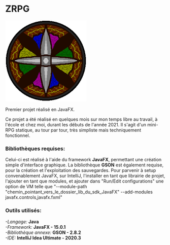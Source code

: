 # ZRPG

![Logo](src/views/resources/pictures/icons/icon_RPG.png)

Premier projet réalisé en JavaFX.

Ce projet a été réalisé en quelques mois sur mon temps libre au travail, à l'école et chez moi, durant les débuts de l'année 2021.
Il s'agit d'un mini-RPG statique, au tour par tour, très simpliste mais techniquement fonctionnel.

### **Bibliothèques requises:**

Celui-ci est réalisé à l'aide du framework **JavaFX**, permettant une création simple d'interface graphique. La bibliothèque **GSON** est également requise, pour la création et l'exploitation des sauvegardes.
Pour parvenir à setup convenablement JavaFX, sur IntelliJ, l'installer en tant que librairie de projet, l'ajouter en tant que modules, et ajouter dans "Run/Edit configurations" une option de VM telle que "--module-path "chemin_pointant_vers_le_dossier_lib_du_sdk_JavaFX" --add-modules javafx.controls,javafx.fxml"
### **Outils utilisés:**

_-Langage:_ **Java**  
_-Framework:_ **JavaFX - 15.0.1**     
_-Bibliothèque annexe:_ **GSON - 2.8.2**  
_-IDE:_ **IntelliJ Idea Ultimate - 2020.3**
